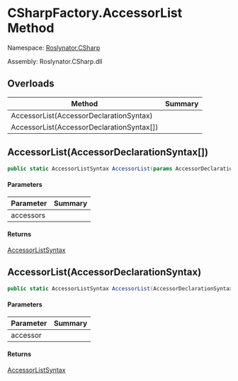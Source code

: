# CSharpFactory\.AccessorList Method

Namespace: [Roslynator.CSharp](../../README.md)

Assembly: Roslynator\.CSharp\.dll

## Overloads

| Method | Summary |
| ------ | ------- |
| AccessorList\(AccessorDeclarationSyntax\) | |
| AccessorList\(AccessorDeclarationSyntax\[\]\) | |

## AccessorList\(AccessorDeclarationSyntax\[\]\)

```csharp
public static AccessorListSyntax AccessorList(params AccessorDeclarationSyntax[] accessors)
```

#### Parameters

| Parameter | Summary |
| --------- | ------- |
| accessors | |

#### Returns

[AccessorListSyntax](https://docs.microsoft.com/en-us/dotnet/api/microsoft.codeanalysis.csharp.syntax.accessorlistsyntax)


## AccessorList\(AccessorDeclarationSyntax\)

```csharp
public static AccessorListSyntax AccessorList(AccessorDeclarationSyntax accessor)
```

#### Parameters

| Parameter | Summary |
| --------- | ------- |
| accessor | |

#### Returns

[AccessorListSyntax](https://docs.microsoft.com/en-us/dotnet/api/microsoft.codeanalysis.csharp.syntax.accessorlistsyntax)


